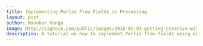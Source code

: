 ```yaml
---
title: Implementing Perlin Flow Fields in Processing
layout: post
author: Manohar Vanga
image: http://sighack.com/public/images/2018-01-03-getting-creative-with-perlin-noise-fields/example-4.png
description: A tutorial on how to implement Perlin flow fields using object-oriented programming in Processing.
---
```

